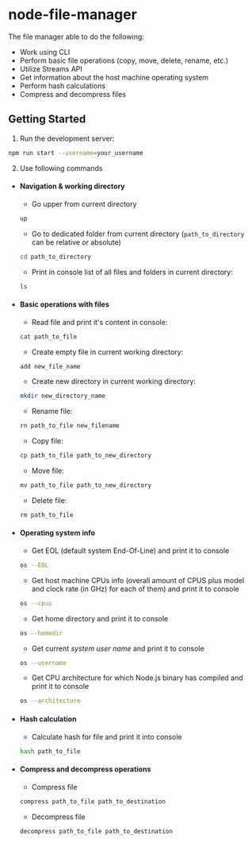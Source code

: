 # node-file-manager

The file manager able to do the following:

- Work using CLI
- Perform basic file operations (copy, move, delete, rename, etc.)
- Utilize Streams API
- Get information about the host machine operating system
- Perform hash calculations
- Compress and decompress files

## Getting Started

1. Run the development server:

```bash
npm run start --username=your_username
```
2. Use following commands
  - #### Navigation & working directory
    - Go upper from current directory 
    ```bash
    up
    ```
    - Go to dedicated folder from current directory (`path_to_directory` can be relative or absolute)
    ```bash
    cd path_to_directory
    ```
    - Print in console list of all files and folders in current directory:
    ```bash
    ls
    ```
 - #### Basic operations with files
    - Read file and print it's content in console: 
    ```bash
    cat path_to_file
    ```
    - Create empty file in current working directory: 
    ```bash
    add new_file_name
    ```
    - Create new directory in current working directory: 
    ```bash
    mkdir new_directory_name
    ```
    - Rename file: 
    ```bash
    rn path_to_file new_filename
    ```
    - Copy file: 
    ```bash
    cp path_to_file path_to_new_directory
    ```
    - Move file: 
    ```bash
    mv path_to_file path_to_new_directory
    ```
    - Delete file: 
    ```bash
    rm path_to_file
    ```
 - #### Operating system info
    - Get EOL (default system End-Of-Line) and print it to console  
    ```bash
    os --EOL
    ```
    - Get host machine CPUs info (overall amount of CPUS plus model and clock rate (in GHz) for each of them) and print it to console  
    ```bash
    os --cpus
    ```
    - Get home directory and print it to console  
    ```bash
    os --homedir
    ```
    - Get current *system user name* and print it to console  
    ```bash
    os --username
    ```
    - Get CPU architecture for which Node.js binary has compiled and print it to console  
    ```bash
    os --architecture
    ```
 - #### Hash calculation  
    - Calculate hash for file and print it into console  
    ```bash
    hash path_to_file
    ```
 - #### Compress and decompress operations  
    - Compress file 
    ```bash
    compress path_to_file path_to_destination
    ```
    - Decompress file
    ```bash
    decompress path_to_file path_to_destination
    ```  
    
